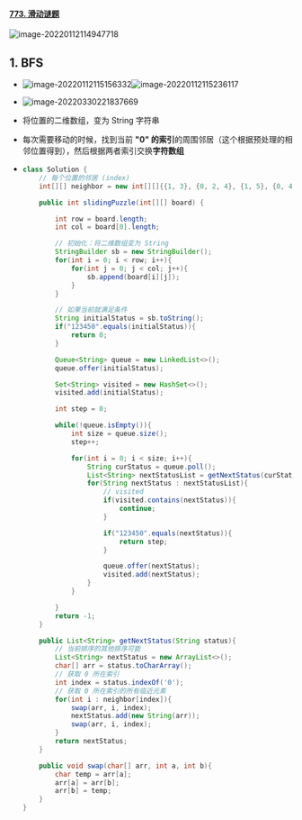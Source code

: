 #### [773. 滑动谜题](https://leetcode-cn.com/problems/sliding-puzzle/)

![image-20220112114947718](https://raw.githubusercontent.com/TWDH/Leetcode-From-Zero/pictures/img/image-20220112114947718.png)

## 1. BFS

- ![image-20220112115156332](https://raw.githubusercontent.com/TWDH/Leetcode-From-Zero/pictures/img/image-20220112115156332.png)![image-20220112115236117](https://raw.githubusercontent.com/TWDH/Leetcode-From-Zero/pictures/img/image-20220112115236117.png)

- ![image-20220330221837669](https://raw.githubusercontent.com/TWDH/Leetcode-From-Zero/pictures/img/image-20220330221837669.png)

- 将位置的二维数组，变为 String 字符串

- 每次需要移动的时候，找到当前 **"0" 的索引**的周围邻居（这个根据预处理的相邻位置得到），然后根据两者索引交换**字符数组**

- ```java
  class Solution {
      // 每个位置的邻居 (index)
      int[][] neighbor = new int[][]{{1, 3}, {0, 2, 4}, {1, 5}, {0, 4}, {1, 3, 5}, {2, 4}};
  
      public int slidingPuzzle(int[][] board) {    
  
          int row = board.length;
          int col = board[0].length;
  
          // 初始化：将二维数组变为 String
          StringBuilder sb = new StringBuilder();
          for(int i = 0; i < row; i++){
              for(int j = 0; j < col; j++){
                  sb.append(board[i][j]);
              }
          }
  
          // 如果当前就满足条件
          String initialStatus = sb.toString();
          if("123450".equals(initialStatus)){
              return 0;
          }
  
          Queue<String> queue = new LinkedList<>();
          queue.offer(initialStatus);
  
          Set<String> visited = new HashSet<>();
          visited.add(initialStatus);
  
          int step = 0;
  
          while(!queue.isEmpty()){
              int size = queue.size();
              step++;
  
              for(int i = 0; i < size; i++){
                  String curStatus = queue.poll();
                  List<String> nextStatusList = getNextStatus(curStatus);
                  for(String nextStatus : nextStatusList){
                      // visited
                      if(visited.contains(nextStatus)){
                          continue;
                      }
  
                      if("123450".equals(nextStatus)){
                          return step;
                      }
  
                      queue.offer(nextStatus);
                      visited.add(nextStatus);
                  }
              }
  
          }
          return -1;
      }
  
      public List<String> getNextStatus(String status){
          // 当前排序的其他排序可能
          List<String> nextStatus = new ArrayList<>();
          char[] arr = status.toCharArray();
          // 获取 0 所在索引
          int index = status.indexOf('0');
          // 获取 0 所在索引的所有临近元素
          for(int i : neighbor[index]){
              swap(arr, i, index);
              nextStatus.add(new String(arr));
              swap(arr, i, index);
          }
          return nextStatus;
      }
  
      public void swap(char[] arr, int a, int b){
          char temp = arr[a];
          arr[a] = arr[b];
          arr[b] = temp;
      }
  }
  ```




